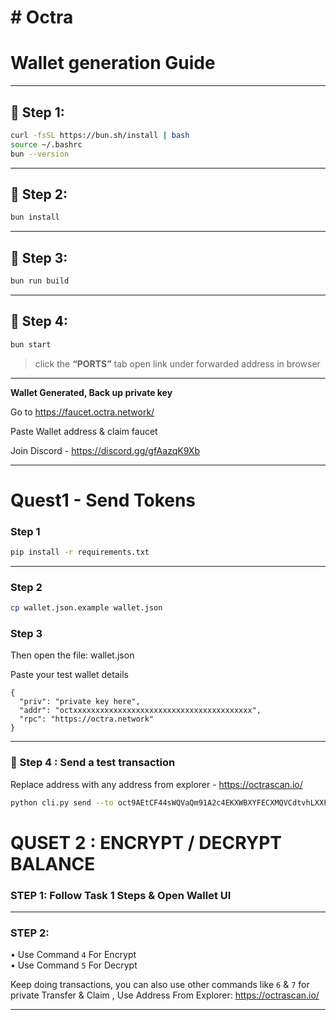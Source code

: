 # # Octra

# Wallet generation Guide

---

## 🔹 Step 1:

```bash
curl -fsSL https://bun.sh/install | bash
source ~/.bashrc
bun --version
````

---

## 🔹 Step 2:

```bash
bun install
```

---

## 🔹 Step 3:

```bash
bun run build
```

---

## 🔹 Step 4:

```bash
bun start
```

> click the **“PORTS”** tab open link under forwarded address in browser

---

**Wallet Generated, Back up private key**

Go to https://faucet.octra.network/

Paste Wallet address & claim faucet

Join Discord - https://discord.gg/gfAazqK9Xb

---

# Quest1 - Send Tokens

### Step 1

```bash
pip install -r requirements.txt
````

---

### Step 2

```bash
cp wallet.json.example wallet.json
```

### Step 3 
Then open the file: wallet.json

Paste your test wallet details 


```
{
  "priv": "private key here",
  "addr": "octxxxxxxxxxxxxxxxxxxxxxxxxxxxxxxxxxxxxxxxx",
  "rpc": "https://octra.network"
}
```

---

### 🔹 Step 4 : Send a test transaction

Replace address with any address from explorer - https://octrascan.io/

```bash
python cli.py send --to oct9AEtCF44sWQVaQm91A2c4EKXWBXYFECXMQVCdtvhLXXF --amount 0.01
```
# QUSET 2 : ENCRYPT / DECRYPT BALANCE

### STEP 1: Follow Task 1 Steps & Open Wallet UI

---

### STEP 2:

• Use Command `4` For Encrypt  
• Use Command `5` For Decrypt  

Keep doing transactions, you can also use other commands like `6` & `7` for private Transfer & Claim , Use Address From Explorer: https://octrascan.io/

---
